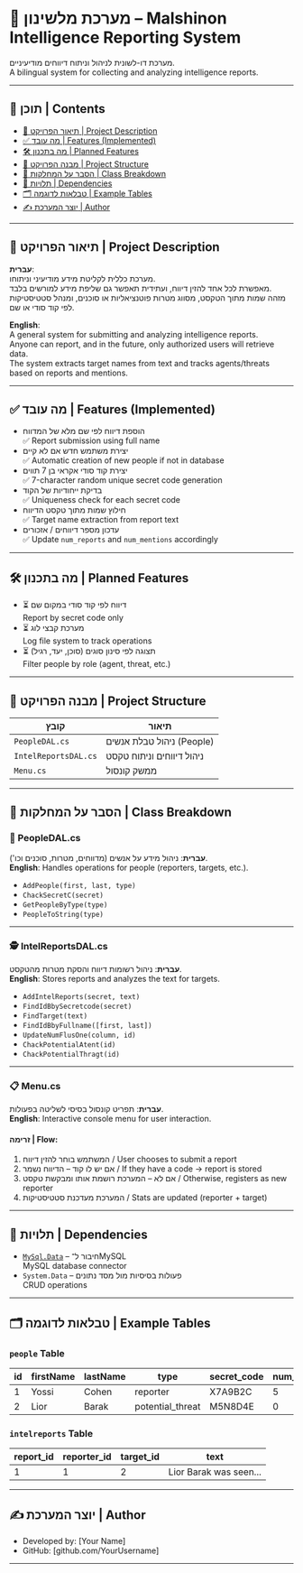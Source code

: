 # 📡 מערכת מלשינון – Malshinon Intelligence Reporting System

מערכת דו-לשונית לניהול וניתוח דיווחים מודיעיניים.  
A bilingual system for collecting and analyzing intelligence reports.

---

## 🧭 תוכן | Contents

- [📌 תיאור הפרויקט | Project Description](#-תיאור-הפרויקט--project-description)
- [✅ מה עובד | Features (Implemented)](#-מה-עובד--features-implemented)
- [🛠️ מה בתכנון | Planned Features](#️-מה-בתכנון--planned-features)
- [📁 מבנה הפרויקט | Project Structure](#-מבנה-הפרויקט--project-structure)
- [🧠 הסבר על המחלקות | Class Breakdown](#-הסבר-על-המחלקות--class-breakdown)
- [🧪 תלויות | Dependencies](#-תלויות--dependencies)
- [🗂️ טבלאות לדוגמה | Example Tables](#-טבלאות-לדוגמה--example-tables)
- [✍️ יוצר המערכת | Author](#️-יוצר-המערכת--author)

---

## 📌 תיאור הפרויקט | Project Description

**עברית**:  
מערכת כללית לקליטת מידע מודיעיני וניתוחו.  
מאפשרת לכל אחד להזין דיווח, ועתידית תאפשר גם שליפת מידע למורשים בלבד.  
מזהה שמות מתוך הטקסט, מסווג מטרות פוטנציאליות או סוכנים, ומנהל סטטיסטיקות לפי קוד סודי או שם.

**English**:  
A general system for submitting and analyzing intelligence reports.  
Anyone can report, and in the future, only authorized users will retrieve data.  
The system extracts target names from text and tracks agents/threats based on reports and mentions.

---

## ✅ מה עובד | Features (Implemented)

- הוספת דיווח לפי שם מלא של המדווח  
  ✅ Report submission using full name  
- יצירת משתמש חדש אם לא קיים  
  ✅ Automatic creation of new people if not in database  
- יצירת קוד סודי אקראי בן 7 תווים  
  ✅ 7-character random unique secret code generation  
- בדיקת ייחודיות של הקוד  
  ✅ Uniqueness check for each secret code  
- חילוץ שמות מתוך טקסט הדיווח  
  ✅ Target name extraction from report text  
- עדכון מספר דיווחים / אזכורים  
  ✅ Update `num_reports` and `num_mentions` accordingly

---

## 🛠️ מה בתכנון | Planned Features

- ⏳ דיווח לפי קוד סודי במקום שם  
  Report by secret code only  
- ⏳ מערכת קבצי לוג  
  Log file system to track operations  
- ⏳ תצוגה לפי סינון סוגים (סוכן, יעד, רגיל)  
  Filter people by role (agent, threat, etc.)

---

## 📁 מבנה הפרויקט | Project Structure

| קובץ | תיאור |
|------|--------|
| `PeopleDAL.cs` | ניהול טבלת אנשים (People) |
| `IntelReportsDAL.cs` | ניהול דיווחים וניתוח טקסט |
| `Menu.cs` | ממשק קונסול |

---

## 🧠 הסבר על המחלקות | Class Breakdown

### 👤 PeopleDAL.cs
**עברית**: ניהול מידע על אנשים (מדווחים, מטרות, סוכנים וכו').  
**English**: Handles operations for people (reporters, targets, etc.).

- `AddPeople(first, last, type)`
- `ChackSecretC(secret)`
- `GetPeopleByType(type)`
- `PeopleToString(type)`

---

### 🕵️ IntelReportsDAL.cs
**עברית**: ניהול רשומות דיווח והסקת מטרות מהטקסט.  
**English**: Stores reports and analyzes the text for targets.

- `AddIntelReports(secret, text)`
- `FindIdBbySecretcode(secret)`
- `FindTarget(text)`
- `FindIdBbyFullname([first, last])`
- `UpdateNumFlusOne(column, id)`
- `ChackPotentialAtent(id)`
- `ChackPotentialThragt(id)`

---

### 📋 Menu.cs
**עברית**: תפריט קונסול בסיסי לשליטה בפעולות.  
**English**: Interactive console menu for user interaction.

#### זרימה | Flow:
1. המשתמש בוחר להזין דיווח / User chooses to submit a report  
2. אם יש לו קוד – הדיווח נשמר / If they have a code → report is stored  
3. אם לא – המערכת רושמת אותו ומבקשת טקסט / Otherwise, registers as new reporter  
4. המערכת מעדכנת סטטיסטיקות / Stats are updated (reporter + target)

---

## 🧪 תלויות | Dependencies

- [`MySql.Data`](https://www.nuget.org/packages/MySql.Data) – חיבור ל־MySQL  
  MySQL database connector  
- `System.Data` – פעולות בסיסיות מול מסד נתונים  
  CRUD operations

---

## 🗂️ טבלאות לדוגמה | Example Tables

### `people` Table

| id | firstName | lastName | type             | secret_code | num_reports | num_mentions |
|----|-----------|----------|------------------|-------------|-------------|---------------|
| 1  | Yossi     | Cohen    | reporter         | X7A9B2C     | 5           | 0             |
| 2  | Lior      | Barak    | potential_threat | M5N8D4E     | 0           | 22            |

### `intelreports` Table

| report_id | reporter_id | target_id | text                        |
|-----------|-------------|-----------|-----------------------------|
| 1         | 1           | 2         | Lior Barak was seen...      |

---

## ✍️ יוצר המערכת | Author

- Developed by: [Your Name]  
- GitHub: [github.com/YourUsername]

---

